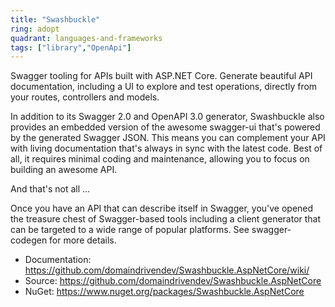 ```yaml
---
title: "Swashbuckle"
ring: adopt
quadrant: languages-and-frameworks
tags: ["library","OpenApi"]
--- 
```

Swagger tooling for APIs built with ASP.NET Core. Generate beautiful API documentation, including a UI to explore and test operations, directly from your routes, controllers and models.

In addition to its Swagger 2.0 and OpenAPI 3.0 generator, Swashbuckle also provides an embedded version of the awesome swagger-ui that's powered by the generated Swagger JSON. This means you can complement your API with living documentation that's always in sync with the latest code. Best of all, it requires minimal coding and maintenance, allowing you to focus on building an awesome API.

And that's not all ...

Once you have an API that can describe itself in Swagger, you've opened the treasure chest of Swagger-based tools including a client generator that can be targeted to a wide range of popular platforms. See swagger-codegen for more details.

- Documentation: https://github.com/domaindrivendev/Swashbuckle.AspNetCore/wiki/
- Source: https://github.com/domaindrivendev/Swashbuckle.AspNetCore
- NuGet: https://www.nuget.org/packages/Swashbuckle.AspNetCore
